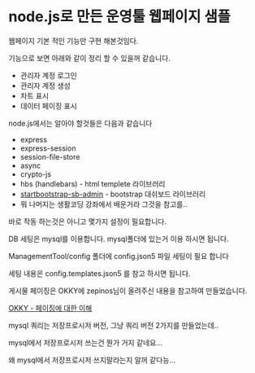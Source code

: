 # node.js로 만든 운영툴 웹페이지 샘플

웹페이지 기본 적인 기능만 구현 해본것임다.

기능으로 보면 아래와 같이 정리 할 수 있을꺼 같습니다.

- 관리자 계정 로그인
- 관리자 계정 생성 
- 차트 표시
- 데이터 페이징 표시

node.js에서는 알아야 할것들은 다음과 같습니다

- express
- express-session
- session-file-store
- async
- crypto-js
- hbs (handlebars) - html templete 라이브러리
- [startbootstrap-sb-admin](https://startbootstrap.com/template-overviews/sb-admin/) - bootstrap 대쉬보드 라이브러리
- 뭐 나머지는 생활코딩 강좌에서 배운거라 그것을 참고를..

바로 작동 하는것은 아니고 몇가지 설정이 필요합니다.

DB 세팅은 mysql를 이용합니다. mysql폴더에 있는거 이용 하시면 됩니다.

ManagementTool/config 폴더에 config.json5 파일 세팅이 필요 합니다

세팅 내용은 config.templates.json5 를 참고 하시면 됩니다.

게시물 페이징은 OKKY에 zepinos님이 올려주신 내용을 참고하여 만들었습니다. 

[OKKY - 페이징에 대한 이해](https://okky.kr/articles/tips?query=%ED%8E%98%EC%9D%B4%EC%A7%95%28Paging%29%EC%97%90+%EB%8C%80%ED%95%9C+%EC%9D%B4%ED%95%B4&sort=id&order=desc)

mysql 쿼리는 저장프로시저 버전, 그냥 쿼리 버전 2가지를 만들었는데..

mysql에서 저장프로시저 쓰는건 뭔가 거지 같네요... 

왜 mysql에서 저장프로시저 쓰지말라는지 알꺼 같다능...
